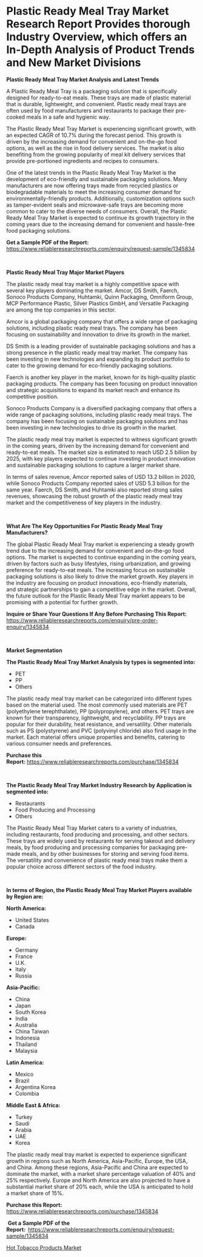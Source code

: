 <p><h1>Plastic Ready Meal Tray Market Research Report Provides thorough Industry Overview, which offers an In-Depth Analysis of Product Trends and New Market Divisions</h1></p><p><strong>Plastic Ready Meal Tray Market Analysis and Latest Trends</strong></p>
<p><p>A Plastic Ready Meal Tray is a packaging solution that is specifically designed for ready-to-eat meals. These trays are made of plastic material that is durable, lightweight, and convenient. Plastic ready meal trays are often used by food manufacturers and restaurants to package their pre-cooked meals in a safe and hygienic way.</p><p>The Plastic Ready Meal Tray Market is experiencing significant growth, with an expected CAGR of 10.7% during the forecast period. This growth is driven by the increasing demand for convenient and on-the-go food options, as well as the rise in food delivery services. The market is also benefiting from the growing popularity of meal kit delivery services that provide pre-portioned ingredients and recipes to consumers.</p><p>One of the latest trends in the Plastic Ready Meal Tray Market is the development of eco-friendly and sustainable packaging solutions. Many manufacturers are now offering trays made from recycled plastics or biodegradable materials to meet the increasing consumer demand for environmentally-friendly products. Additionally, customization options such as tamper-evident seals and microwave-safe trays are becoming more common to cater to the diverse needs of consumers. Overall, the Plastic Ready Meal Tray Market is expected to continue its growth trajectory in the coming years due to the increasing demand for convenient and hassle-free food packaging solutions.</p></p>
<p><strong>Get a Sample PDF of the Report:&nbsp;</strong> <a href="https://www.reliableresearchreports.com/enquiry/request-sample/1345834">https://www.reliableresearchreports.com/enquiry/request-sample/1345834</a></p>
<p>&nbsp;</p>
<p><strong>Plastic Ready Meal Tray Major Market Players</strong></p>
<p><p>The plastic ready meal tray market is a highly competitive space with several key players dominating the market. Amcor, DS Smith, Faerch, Sonoco Products Company, Huhtamki, Quinn Packaging, Omniform Group, MCP Performance Plastic, Silver Plastics GmbH, and Versatile Packaging are among the top companies in this sector.</p><p>Amcor is a global packaging company that offers a wide range of packaging solutions, including plastic ready meal trays. The company has been focusing on sustainability and innovation to drive its growth in the market.</p><p>DS Smith is a leading provider of sustainable packaging solutions and has a strong presence in the plastic ready meal tray market. The company has been investing in new technologies and expanding its product portfolio to cater to the growing demand for eco-friendly packaging solutions.</p><p>Faerch is another key player in the market, known for its high-quality plastic packaging products. The company has been focusing on product innovation and strategic acquisitions to expand its market reach and enhance its competitive position.</p><p>Sonoco Products Company is a diversified packaging company that offers a wide range of packaging solutions, including plastic ready meal trays. The company has been focusing on sustainable packaging solutions and has been investing in new technologies to drive its growth in the market.</p><p>The plastic ready meal tray market is expected to witness significant growth in the coming years, driven by the increasing demand for convenient and ready-to-eat meals. The market size is estimated to reach USD 2.5 billion by 2025, with key players expected to continue investing in product innovation and sustainable packaging solutions to capture a larger market share.</p><p>In terms of sales revenue, Amcor reported sales of USD 13.2 billion in 2020, while Sonoco Products Company reported sales of USD 5.3 billion for the same year. Faerch, DS Smith, and Huhtamki also reported strong sales revenues, showcasing the robust growth of the plastic ready meal tray market and the competitiveness of key players in the industry.</p></p>
<p>&nbsp;</p>
<p><strong>What Are The Key Opportunities For Plastic Ready Meal Tray Manufacturers?</strong></p>
<p><p>The global Plastic Ready Meal Tray market is experiencing a steady growth trend due to the increasing demand for convenient and on-the-go food options. The market is expected to continue expanding in the coming years, driven by factors such as busy lifestyles, rising urbanization, and growing preference for ready-to-eat meals. The increasing focus on sustainable packaging solutions is also likely to drive the market growth. Key players in the industry are focusing on product innovations, eco-friendly materials, and strategic partnerships to gain a competitive edge in the market. Overall, the future outlook for the Plastic Ready Meal Tray market appears to be promising with a potential for further growth.</p></p>
<p><strong>Inquire or Share Your Questions If Any Before Purchasing This Report:</strong> <a href="https://www.reliableresearchreports.com/enquiry/pre-order-enquiry/1345834">https://www.reliableresearchreports.com/enquiry/pre-order-enquiry/1345834</a></p>
<p>&nbsp;</p>
<p><strong>Market Segmentation</strong></p>
<p><strong>The Plastic Ready Meal Tray Market Analysis by types is segmented into:</strong></p>
<p><ul><li>PET</li><li>PP</li><li>Others</li></ul></p>
<p><p>The plastic ready meal tray market can be categorized into different types based on the material used. The most commonly used materials are PET (polyethylene terephthalate), PP (polypropylene), and others. PET trays are known for their transparency, lightweight, and recyclability. PP trays are popular for their durability, heat resistance, and versatility. Other materials such as PS (polystyrene) and PVC (polyvinyl chloride) also find usage in the market. Each material offers unique properties and benefits, catering to various consumer needs and preferences.</p></p>
<p><strong>Purchase this Report:&nbsp;</strong><a href="https://www.reliableresearchreports.com/purchase/1345834">https://www.reliableresearchreports.com/purchase/1345834</a></p>
<p>&nbsp;</p>
<p><strong>The Plastic Ready Meal Tray Market Industry Research by Application is segmented into:</strong></p>
<p><ul><li>Restaurants</li><li>Food Producing and Processing</li><li>Others</li></ul></p>
<p><p>The Plastic Ready Meal Tray Market caters to a variety of industries, including restaurants, food producing and processing, and other sectors. These trays are widely used by restaurants for serving takeout and delivery meals, by food producing and processing companies for packaging pre-made meals, and by other businesses for storing and serving food items. The versatility and convenience of plastic ready meal trays make them a popular choice across different sectors of the food industry.</p></p>
<p>&nbsp;</p>
<p><strong>In terms of Region, the Plastic Ready Meal Tray Market Players available by Region are:</strong></p>
<p>
    <p> <strong> North America: </strong>
        <ul>
            <li>United States</li>
            <li>Canada</li>
        </ul>
        </p> 
    <p> <strong> Europe: </strong>
        <ul>
            <li>Germany</li>
            <li>France</li>
            <li>U.K.</li>
            <li>Italy</li>
            <li>Russia</li>
        </ul>
        </p> 
    <p> <strong> Asia-Pacific: </strong>
        <ul>
            <li>China</li>
            <li>Japan</li>
            <li>South Korea</li>
            <li>India</li>
            <li>Australia</li>
            <li>China Taiwan</li>
            <li>Indonesia</li>
            <li>Thailand</li>
            <li>Malaysia</li>
        </ul>
        </p> 
    <p> <strong> Latin America: </strong>
        <ul>
            <li>Mexico</li>
            <li>Brazil</li>
            <li>Argentina Korea</li>
            <li>Colombia</li>
        </ul>
        </p> 
    <p> <strong> Middle East & Africa: </strong>
        <ul>
            <li>Turkey</li>
            <li>Saudi</li>
            <li>Arabia</li>
            <li>UAE</li>
            <li>Korea</li>
        </ul>
    </p>
    </p>
<p><p>The plastic ready meal tray market is expected to experience significant growth in regions such as North America, Asia-Pacific, Europe, the USA, and China. Among these regions, Asia-Pacific and China are expected to dominate the market, with a market share percentage valuation of 40% and 25% respectively. Europe and North America are also projected to have a substantial market share of 20% each, while the USA is anticipated to hold a market share of 15%.</p></p>
<p><strong>Purchase this Report: </strong><a href="https://www.reliableresearchreports.com/purchase/1345834">https://www.reliableresearchreports.com/purchase/1345834</a></p>
<p>&nbsp;<strong>Get a Sample PDF of the Report:&nbsp;&nbsp;</strong><a href="https://www.reliableresearchreports.com/enquiry/request-sample/1345834">https://www.reliableresearchreports.com/enquiry/request-sample/1345834</a></p>
<p><strong></strong></p>
<p><p><a href="https://github.com/CliffMedina6/Market-Research-Report-List-4/blob/main/hot-tobacco-products-market.md">Hot Tobacco Products Market</a></p></p>